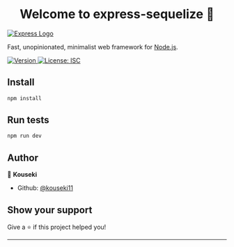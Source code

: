 <h1 align="center">Welcome to express-sequelize 👋</h1>

[![Express Logo](https://i.cloudup.com/zfY6lL7eFa-3000x3000.png)](http://expressjs.com/) 

  Fast, unopinionated, minimalist web framework for [Node.js](http://nodejs.org).
<p>
  <a href="https://www.npmjs.com/package/express-sequelize" target="_blank">
    <img alt="Version" src="https://img.shields.io/npm/v/express-sequelize.svg">
  </a>
  <a href="#" target="_blank">
    <img alt="License: ISC" src="https://img.shields.io/badge/License-ISC-yellow.svg" />
  </a>
</p>

## Install

```sh
npm install
```

## Run tests

```sh
npm run dev
```

## Author

👤 **Kouseki**

* Github: [@kouseki11](https://github.com/kouseki11)

## Show your support

Give a ⭐️ if this project helped you!

***
